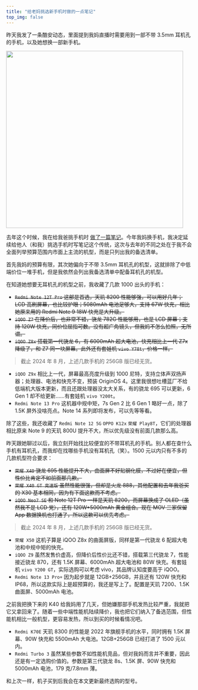 ```yaml
---
title: "给老妈挑选新手机时做的一点笔记"
top_img: false
---
```


昨天我发了一条酷安动态，里面提到我妈直播时需要用到一部不带 3.5mm 耳机孔的手机，以及她想换一部新手机。

<img width="480" src="/img/in-post/coolapk_20240305.webp" />

去年这个时候，我在给我爸挑手机时 [做了一篇笔记](https://kevinh.wang/opinion-affordable-phones/)。今年我妈换手机，我决定延续给他人（和我）挑选手机时写笔记这个传统，这次与去年的不同之处在于我不会全面列举预算范围内市面上主流的机型，而是只列出我的备选清单。

首先我妈的预算有限，其次她偏向于不带 3.5mm 耳机孔的机型，这就排除了中低端价位一堆手机，但是我依然会列出我备选清单中配备耳机孔的机型。

在知道她想要无耳机孔的机型之前，我收藏了几款 1000 出头的手机：

- ~~`Redmi Note 12T Pro` 这部是首选，天玑 8200 性能够强，可以用好几年；LCD 高刷屏幕，也比较护眼；5080mAh 电池足够大，支持 67W 快充，相比她原来用的 Redmi Note 9 18W 快充是大升级。~~
- ~~`iQOO Z7` 在降价后，也非常不错，骁龙 782G 性能够用，也是 LCD 屏幕；支持 120W 快充，同价位屈指可数。没有超广角镜头，但我妈不怎么拍照，无所谓。~~
- ~~`iQOO Z8x` 搭载第一代骁龙 6，有 6000mAh 超大电池，快充相比上一代 Z7x 降级了，和 Z7 同一块屏幕。此外还有套娃机 `vivo Y78t`，价格一样。~~

> 截止 2024 年 8 月，上述几款手机的 256GB 版已经无货。

- `iQOO Z9x` 相比上一代，屏幕最高亮度升级到 1000 尼特，支持立体声双扬声器；处理器、电池和快充不变，预装 OriginOS 4。这里我很想吐槽蓝厂不给低端机大版本更新，而且还跟处理器没太大关系，有的骁龙 695 可以更新，6 Gen 1 却不给更新……有套娃机 `vivo Y200t`。
- `Redmi Note 13 Pro` 这机器中规中矩，7s Gen 2 比 6 Gen 1 略好一点，除了 1.5K 屏外没啥亮点。Note 14 系列即将发布，可以先等等看。

除了这些，我还收藏了 `Redmi Note 12 5G` `OPPO K12x` `荣耀 Play8T`，它们的处理器相比原来 Note 9 的天玑 800U 提升不大，所以优先级没有前面几款那么高。

昨天跟她聊过以后，我立刻开始找比较便宜的不带耳机孔的手机。别人都在查什么手机有耳机孔，而我却在找哪些手机没有耳机孔（笑）。1500 元以内只有不多的几款机型符合要求：

- ~~`荣耀 X40` 骁龙 695 性能提升不大，曲面屏不好贴钢化膜，不过好在便宜，但性价比肯定不如前面那几款。~~
- ~~`荣耀 X40 GT 竞速版` 虽然性能很强，但却是火龙 888，其他配置和去年我爸买的 X30 基本相同，因为有下面这款而不考虑。~~
- ~~`iQOO Neo7 SE` 和 Note 12T Pro 一样是天玑 8200，而屏幕换成了 OLED（虽然我不是 LCD 党），还有 120W+5000mAh 黄金组合。现在 MOV 三家保留 App 数据换机也打通了，所以这款可以优先考虑。~~

> 截止 2024 年 8 月，上述几款手机的 256GB 版已经无货。

- `荣耀 X50` 这机子算是 iQOO Z8x 的曲面屏版，同样是第一代骁龙 6 配超大电池和中规中矩的快充。
- `iQOO Z9` 虽然发售价虚高，但降价后性价比还不错，搭载第三代骁龙 7，性能接近骁龙 870，还有 1.5K 屏幕、6000mAh 超大电池和 80W 快充。有套娃机 `vivo Y200 GT`，实际选购可以考虑 vivo，其品牌认知度要高于 iQOO。
- `Redmi Note 13 Pro+` 因为起步就是 12GB+256GB，并且还有 120W 快充和 IP68，所以这款实际上是超预算的，我还是写上了。配置是天玑 7200、1.5K 曲面屏、5000mAh 电池。

之前我把换下来的 K40 给我妈用了几天，但她嫌那部手机发热比较严重，我就把它又拿回来了。随着一些中端性能机陆续降价，我也把它们纳入了备选范围，但性能机相比一般机型，更容易发热，所以到买的时候看情况吧。

- `Redmi K70E` 天玑 8300 的性能是 2022 年旗舰手机的水平，同时拥有 1.5K 屏幕、90W 快充和 5500mAh 大电池。12GB+256GB 已经打进了 1500 元以内。
- `Redmi Turbo 3` 虽然某些参数不如性能机竞品，但对我妈而言并不重要，因此还是有一定选购价值的。参数是第三代骁龙 8s、1.5K 屏、90W 快充和 5000mAh 电池，179 克/7.8mm 薄。

和上次一样，机子买到后我会在本文更新最终选购的型号。